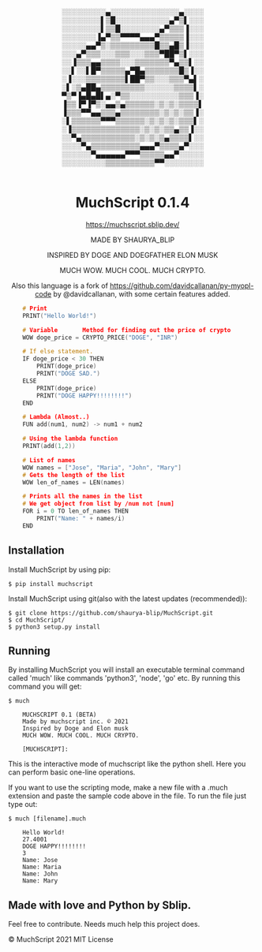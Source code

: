   

<div style="text-align:center;">
░░░░░░░░░▄░░░░░░░░░░░░░░▄░░░░  <br>
░░░░░░░░▌▒█░░░░░░░░░░░▄▀▒▌░░░   <br>
░░░░░░░░▌▒▒█░░░░░░░░▄▀▒▒▒▐░░░   <br>
░░░░░░░▐▄▀▒▒▀▀▀▀▄▄▄▀▒▒▒▒▒▐░░░   <br>
░░░░░▄▄▀▒░▒▒▒▒▒▒▒▒▒█▒▒▄█▒▐░░░   <br>
░░░▄▀▒▒▒░░░▒▒▒░░░▒▒▒▀██▀▒▌░░░   <br>
░░▐▒▒▒▄▄▒▒▒▒░░░▒▒▒▒▒▒▒▀▄▒▒▌░░   <br>
░░▌░░▌█▀▒▒▒▒▒▄▀█▄▒▒▒▒▒▒▒█▒▐░░   <br>
░▐░░░▒▒▒▒▒▒▒▒▌██▀▒▒░░░▒▒▒▀▄▌░   <br>
░▌░▒▄██▄▒▒▒▒▒▒▒▒▒░░░░░░▒▒▒▒▌░   <br>
▀▒▀▐▄█▄█▌▄░▀▒▒░░░░░░░░░░▒▒▒▐░   <br>
▐▒▒▐▀▐▀▒░▄▄▒▄▒▒▒▒▒▒░▒░▒░▒▒▒▒▌   <br>
▐▒▒▒▀▀▄▄▒▒▒▄▒▒▒▒▒▒▒▒░▒░▒░▒▒▐░   <br>
░▌▒▒▒▒▒▒▀▀▀▒▒▒▒▒▒░▒░▒░▒░▒▒▒▌░   <br>
░▐▒▒▒▒▒▒▒▒▒▒▒▒▒▒░▒░▒░▒▒▄▒▒▐░░   <br>
░░▀▄▒▒▒▒▒▒▒▒▒▒▒░▒░▒░▒▄▒▒▒▒▌░░   <br>
░░░░▀▄▒▒▒▒▒▒▒▒▒▒▄▄▄▀▒▒▒▒▄▀░░░   <br>
░░░░░░▀▄▄▄▄▄▄▀▀▀▒▒▒▒▒▄▄▀░░░░░   <br>
░░░░░░░░░▒▒▒▒▒▒▒▒▒▒▀▀░░░░░░░░   <br>
</div> <br>

<div style="text-align:center;">

# MuchScript 0.1.4
https://muchscript.sblip.dev/
  
MADE BY SHAURYA_BLIP

INSPIRED BY DOGE AND DOEGFATHER ELON MUSK

MUCH WOW. MUCH COOL. MUCH CRYPTO.

Also this language is a fork of https://github.com/davidcallanan/py-myopl-code by @davidcallanan, with some certain features added.
  
</div>

```c
    # Print
    PRINT("Hello World!")

    # Variable       Method for finding out the price of crypto
    WOW doge_price = CRYPTO_PRICE("DOGE", "INR")

    # If else statement.
    IF doge_price < 30 THEN 
        PRINT(doge_price)
        PRINT("DOGE SAD.")
    ELSE
        PRINT(doge_price)
        PRINT("DOGE HAPPY!!!!!!!!")
    END

    # Lambda (Almost..)
    FUN add(num1, num2) -> num1 + num2

    # Using the lambda function
    PRINT(add(1,2))

    # List of names
    WOW names = ["Jose", "Maria", "John", "Mary"]
    # Gets the length of the list
    WOW len_of_names = LEN(names)

    # Prints all the names in the list
    # We get object from list by /num not [num]
    FOR i = 0 TO len_of_names THEN
        PRINT("Name: " + names/i)
    END
```

## Installation

Install MuchScript by using pip:

    $ pip install muchscript

Install MuchScript using git(also with the latest updates (recommended)):

    $ git clone https://github.com/shaurya-blip/MuchScript.git
    $ cd MuchScript/
    $ python3 setup.py install

## Running

By installing MuchScript you will install an executable terminal command called 'much' like commands 'python3', 'node', 'go' etc. By running this command you will get:

    $ much

        MUCHSCRIPT 0.1 (BETA)
        Made by muchscript inc. © 2021
        Inspired by Doge and Elon musk
        MUCH WOW. MUCH COOL. MUCH CRYPTO.

        [MUCHSCRIPT]:

This is the interactive mode of muchscript like the python shell. Here you can perform basic one-line operations.

If you want to use the scripting mode, make a new file with a .much extension and paste the sample code above in the file. To run the file just type out:

    $ much [filename].much

        Hello World!
        27.4001
        DOGE HAPPY!!!!!!!!
        3
        Name: Jose
        Name: Maria
        Name: John
        Name: Mary

## Made with love and Python by Sblip.

Feel free to contribute. Needs much help this project does.

© MuchScript 2021 MIT License
